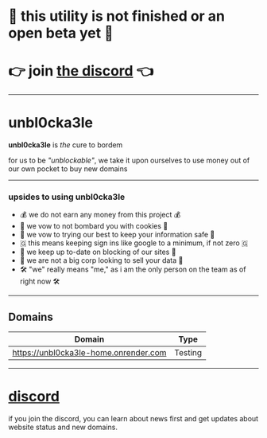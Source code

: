 # 🚨 this utility is not finished or an open beta yet 🚨
# 👉 join [the discord](https://discord.gg/72nbb86fXB) 👈
---
# unbl0cka3le 

**unbl0cka3le** is *the* cure to bordem

for us to be *"unblockable"*, we take it upon ourselves to use money out of our own pocket to buy new domains 

---
### upsides to using unbl0cka3le
- 💰 we do not earn any money from this project 💰
- 🍪 we vow to not bombard you with cookies 🍪
- 🔑 we vow to trying our best to keep your information safe 🔑
- 🇬 this means keeping sign ins like google to a minimum, if not zero 🇬
- 🚨 we keep up to-date on blocking of our sites 🚨
- 🏢 we are not a big corp looking to sell your data 🏢
- 🛠️ "we" really means "me," as i am the only person on the team as of right now 🛠️


---

## Domains

| Domain        | Type |
|---------------|------|
| https://unbl0cka3le-home.onrender.com   | Testing |

---
# [discord](https://discord.gg/72nbb86fXB)
if you join the discord, you can learn about news first and get updates about website status and new domains.